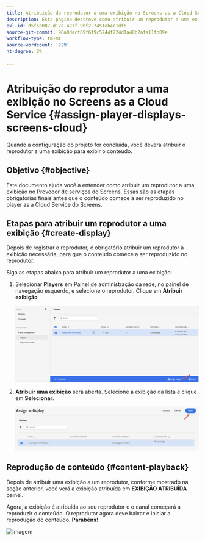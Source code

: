 ```yaml
---
title: Atribuição do reprodutor a uma exibição no Screens as a Cloud Service
description: Esta página descreve como atribuir um reprodutor a uma exibição no Screens as a Cloud Service.
exl-id: d5f5b087-d17a-427f-9bf2-7451eb4e1df6
source-git-commit: 96a0dacf69f6f9c5744f224d1a48b2afa11fb09e
workflow-type: tm+mt
source-wordcount: '229'
ht-degree: 2%

---
```


# Atribuição do reprodutor a uma exibição no Screens as a Cloud Service {#assign-player-displays-screens-cloud}

Quando a configuração do projeto for concluída, você deverá atribuir o reprodutor a uma exibição para exibir o conteúdo.

## Objetivo {#objective}

Este documento ajuda você a entender como atribuir um reprodutor a uma exibição no Provedor de serviços do Screens. Essas são as etapas obrigatórias finais antes que o conteúdo comece a ser reproduzido no player as a Cloud Service do Screens.

## Etapas para atribuir um reprodutor a uma exibição {#create-display}

Depois de registrar o reprodutor, é obrigatório atribuir um reprodutor à exibição necessária, para que o conteúdo comece a ser reproduzido no reprodutor.

Siga as etapas abaixo para atribuir um reprodutor a uma exibição:

1. Selecionar **Players** em Painel de administração da rede, no painel de navegação esquerdo, e selecione o reprodutor. Clique em **Atribuir exibição**

   ![imagem](/help/screens-cloud/assets/player/register-player7.png)

1. **Atribuir uma exibição** será aberta. Selecione a exibição da lista e clique em **Selecionar**.

   ![imagem](/help/screens-cloud/assets/player/register-player8.png)

## Reprodução de conteúdo {#content-playback}

Depois de atribuir uma exibição a um reprodutor, conforme mostrado na seção anterior, você verá a exibição atribuída em **EXIBIÇÃO ATRIBUÍDA** painel.

Agora, a exibição é atribuída ao seu reprodutor e o canal começará a reproduzir o conteúdo. O reprodutor agora deve baixar e iniciar a reprodução do conteúdo. **Parabéns!**

![imagem](/help/screens-cloud/assets/player/output.gif)
